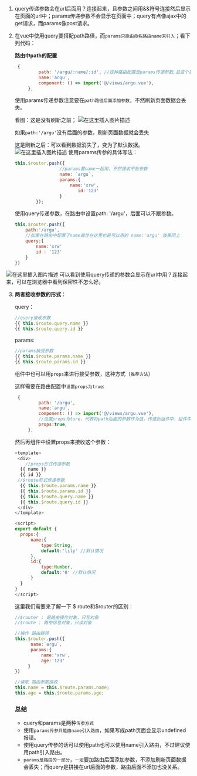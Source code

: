 1. query传递参数会在url后面用？连接起来，且参数之间用&&符号连接然后显示在页面的url中；params传递参数不会显示在页面中；query有点像ajax中的get请求，而params像post请求。

2. 在vue中使用query要搭配path路径，而`params只能由命名路由name来引入`；看下列代码：

   **路由中path的配置**

   ```javascript
   	{
   			path: '/argu/:name/:id', //这种路由配置是params传递参数,且这个后面必须加参数，如果不加，刷新页面这些参数会消失
   			name:'argu',
   			component: () => import('@/views/argu.vue'),
   		},
   ```

   使用params传递参数注意要在`path路径后面添加参数`，不然刷新页面数据会丢失。

   看图：这是没有刷新之前；
![在这里插入图片描述](https://img-blog.csdnimg.cn/20200722095355335.png)


   如果`path:'/argu'`没有后面的参数，刷新页面数据就会丢失

   这是刷新之后：可以看到数据消失了，变为了默认数据。
   ![在这里插入图片描述](https://img-blog.csdnimg.cn/20200722095607246.png)
   使用params传参的具体写法：
   ```javascript
   this.$router.push({
       				//params要name一起用，不然接收不到参数
   					name: `argu`,
   					params:{
   						name:'xrw',
                           id:'123'
   					}	
           });
   ```

   使用query传递参数，在路由中设置path: '/argu'，后面可以不跟参数。

   ```js
   this.$router.push({ 
       path:'/argu', 
       //如果在路由中配置了name属性在这里也是可以用的 name:'argu' 效果同上
       query:{ 
           name:'xrw'
           id : '123'
       }
   })	
   ```
![在这里插入图片描述](https://img-blog.csdnimg.cn/20200722100943394.png)
   可以看到使用query传递的参数会显示在url中用？连接起来，可以在浏览器中看到保密性不怎么好。

3. **两者接收参数的形式**：

   query： 

   ```javascript
   //query接收参数
   {{ this.$route.query.name }}
   {{ this.$route.query.id }}
   ```

   params:

   ```javascript
   //params接受参数
   {{ this.$route.params.name }}
   {{ this.$route.params.id }} 
   ```

   组件中也可以用`props`来进行接受参数，这种方式（`推荐方法`）

   这样需要在路由配置中`设置props为true`:

   ```javascript
   	{
   			path: '/argu', 
   			name:'argu',
   			component: () => import('@/views/argu.vue'),
   			//设置props为ture，代表将path后面的参数作为值，传递到组件中，组件中通过props属性接受这个值
   			props:true,
   		},
   ```

   然后再组件中设置props来接收这个参数：

   ```javascript
   <template>
    <div>
       //props形式传递参数
   	 {{ name }}
   	 {{ id }}
   	//$route形式传递参数
   	 {{ this.$route.params.name }} 
   	 {{ this.$route.params.id }}
   	 {{ this.$route.query.name }}
   	 {{ this.$route.query.id }} 
    </div>
   </template>
   
   <script>
   export default {
   	 props:{
   		 name:{
   			 type:String,
   			 default:'lily' //默认情况
   		 },
   		 id:{
   			 type:Number,
   			 default:'0' //默认情况
   		 }
   	 }
   }
   </script>
   ```

   这里我们需要来了解一下 $ route和$router的区别：

   ```javascript
   //$router : 是路由操作对象，只写对象
   //$route : 路由信息对象，只读对象
   
   //操作 路由跳转
   this.$router.push({
         name:`argu`,
         params:{
             name:'xrw',
             age:'123'
        }
   })
   
   //读取 路由参数接收
   this.name = this.$route.params.name;
   this.age = this.$route.params.age;
   ```

   ### 总结

   - query和params是两种`传参方式`
   - 使用`params传参只能由name引入路由`，如果写成path页面会显示undefined报错。
   - 使用query传参的话可以使用path也可以使用name引入路由，不过建议使用path引入路由。
   - `params是路由的一部分`，`一定`要加路由后面添加参数，不添加刷新页面数据会丢失；而query是拼接在url后面的参数，路由后面不添加也没关系。